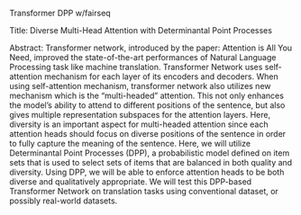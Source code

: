 Transformer DPP w/fairseq

Title: Diverse Multi-Head Attention with Determinantal Point Processes

Abstract: Transformer network, introduced by the paper: Attention is All You Need, improved the state-of-the-art performances of Natural Language Processing task like machine translation. Transformer Network uses self-attention mechanism for each layer of its encoders and decoders. When using self-attention mechanism, transformer network also utilizes new mechanism which is the “multi-headed” attention. This not only enhances the model’s ability to attend to different positions of the sentence, but also gives multiple representation subspaces for the attention layers. Here, diversity is an important aspect for multi-headed attention since each attention heads should focus on diverse positions of the sentence in order to fully capture the meaning of the sentence. Here, we will utilize Determinantal Point Processes (DPP), a probabilistic model defined on item sets that is used to select sets of items that are balanced in both quality and diversity. Using DPP, we will be able to enforce attention heads to be both diverse and qualitatively appropriate. We will test this DPP-based Transformer Network on translation tasks using conventional dataset, or possibly real-world datasets.

